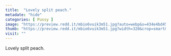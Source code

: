 ```yaml
---
title:  "Lovely split peach."
metadate: "hide"
categories: [ Pussy ]
image: "https://preview.redd.it/mbio6vuik3m51.jpg?auto=webp&s=434e4bd4578fb41923f5e99c80f82c3227964da3"
thumb: "https://preview.redd.it/mbio6vuik3m51.jpg?width=320&crop=smart&auto=webp&s=aef7eec6cd0fa6c8e21562143030cd2a871a490e"
visit: ""
---
```

Lovely split peach.
